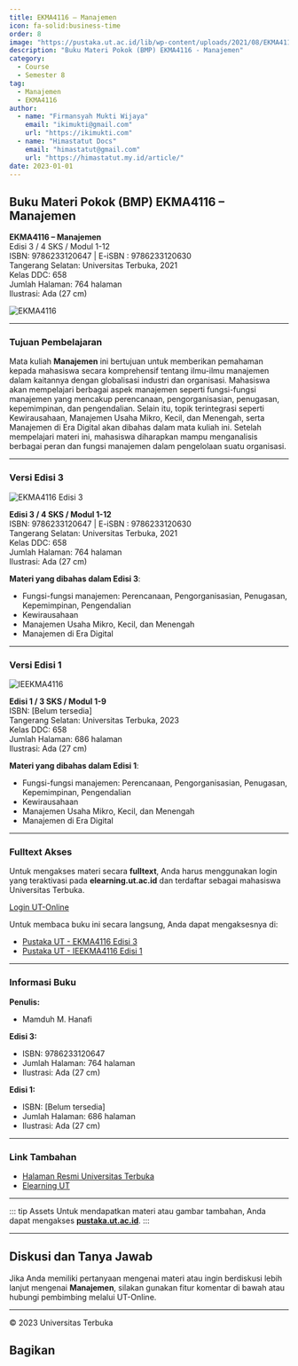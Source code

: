 ```yaml
--- 
title: EKMA4116 – Manajemen
icon: fa-solid:business-time
order: 8
image: "https://pustaka.ut.ac.id/lib/wp-content/uploads/2021/08/EKMA411603.jpg"
description: "Buku Materi Pokok (BMP) EKMA4116 - Manajemen"
category:
  - Course
  - Semester 8
tag:
  - Manajemen
  - EKMA4116
author:
  - name: "Firmansyah Mukti Wijaya"
    email: "ikimukti@gmail.com"
    url: "https://ikimukti.com"
  - name: "Himastatut Docs"
    email: "himastatut@gmail.com"
    url: "https://himastatut.my.id/article/"
date: 2023-01-01
--- 
```


## Buku Materi Pokok (BMP) EKMA4116 – Manajemen

**EKMA4116 – Manajemen**  
Edisi 3 / 4 SKS / Modul 1-12  
ISBN: 9786233120647 | E-iSBN : 9786233120630  
Tangerang Selatan: Universitas Terbuka, 2021  
Kelas DDC: 658  
Jumlah Halaman: 764 halaman  
Ilustrasi: Ada (27 cm)

![EKMA4116](https://pustaka.ut.ac.id/lib/wp-content/uploads/2021/08/EKMA411603.jpg)

--- 

### Tujuan Pembelajaran

Mata kuliah **Manajemen** ini bertujuan untuk memberikan pemahaman kepada mahasiswa secara komprehensif tentang ilmu-ilmu manajemen dalam kaitannya dengan globalisasi industri dan organisasi. Mahasiswa akan mempelajari berbagai aspek manajemen seperti fungsi-fungsi manajemen yang mencakup perencanaan, pengorganisasian, penugasan, kepemimpinan, dan pengendalian. Selain itu, topik terintegrasi seperti Kewirausahaan, Manajemen Usaha Mikro, Kecil, dan Menengah, serta Manajemen di Era Digital akan dibahas dalam mata kuliah ini. Setelah mempelajari materi ini, mahasiswa diharapkan mampu menganalisis berbagai peran dan fungsi manajemen dalam pengelolaan suatu organisasi.

--- 

### Versi Edisi 3

![EKMA4116 Edisi 3](https://pustaka.ut.ac.id/lib/wp-content/uploads/2021/08/EKMA411603.jpg)

**Edisi 3 / 4 SKS / Modul 1-12**  
ISBN: 9786233120647 | E-iSBN : 9786233120630  
Tangerang Selatan: Universitas Terbuka, 2021  
Kelas DDC: 658  
Jumlah Halaman: 764 halaman  
Ilustrasi: Ada (27 cm)

**Materi yang dibahas dalam Edisi 3**:
- Fungsi-fungsi manajemen: Perencanaan, Pengorganisasian, Penugasan, Kepemimpinan, Pengendalian
- Kewirausahaan
- Manajemen Usaha Mikro, Kecil, dan Menengah
- Manajemen di Era Digital

--- 

### Versi Edisi 1

![IEEKMA4116](https://pustaka.ut.ac.id/lib/wp-content/uploads/2023/05/IEEKMA4116-214x300.jpg)

**Edisi 1 / 3 SKS / Modul 1-9**  
ISBN: [Belum tersedia]  
Tangerang Selatan: Universitas Terbuka, 2023  
Kelas DDC: 658  
Jumlah Halaman: 686 halaman  
Ilustrasi: Ada (27 cm)

**Materi yang dibahas dalam Edisi 1**:
- Fungsi-fungsi manajemen: Perencanaan, Pengorganisasian, Penugasan, Kepemimpinan, Pengendalian
- Kewirausahaan
- Manajemen Usaha Mikro, Kecil, dan Menengah
- Manajemen di Era Digital

--- 

### Fulltext Akses

Untuk mengakses materi secara **fulltext**, Anda harus menggunakan login yang teraktivasi pada **elearning.ut.ac.id** dan terdaftar sebagai mahasiswa Universitas Terbuka.

[Login UT-Online](http://elearning.ut.ac.id)

Untuk membaca buku ini secara langsung, Anda dapat mengaksesnya di:
- [Pustaka UT - EKMA4116 Edisi 3](https://pustaka.ut.ac.id/lib/ekma4116-manajemen/)
- [Pustaka UT - IEEKMA4116 Edisi 1](https://pustaka.ut.ac.id/lib/ieekma4116-management/)

--- 

### Informasi Buku

**Penulis:**  
- Mamduh M. Hanafi

**Edisi 3:**
- ISBN: 9786233120647
- Jumlah Halaman: 764 halaman
- Ilustrasi: Ada (27 cm)

**Edisi 1:**
- ISBN: [Belum tersedia]
- Jumlah Halaman: 686 halaman
- Ilustrasi: Ada (27 cm)

--- 

### Link Tambahan

- [Halaman Resmi Universitas Terbuka](https://www.ut.ac.id)
- [Elearning UT](http://elearning.ut.ac.id)

--- 

::: tip Assets
Untuk mendapatkan materi atau gambar tambahan, Anda dapat mengakses **[pustaka.ut.ac.id](https://pustaka.ut.ac.id)**.
:::

--- 

## Diskusi dan Tanya Jawab

Jika Anda memiliki pertanyaan mengenai materi atau ingin berdiskusi lebih lanjut mengenai **Manajemen**, silakan gunakan fitur komentar di bawah atau hubungi pembimbing melalui UT-Online.

--- 

<footer>
  <p>© 2023 Universitas Terbuka</p>
</footer>


## Bagikan
<Share colorful />
<GitContributors />
<GitChangelog />